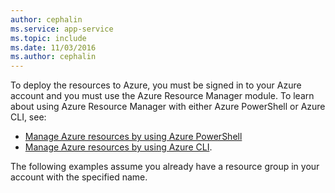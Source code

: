 ```yaml
---
author: cephalin
ms.service: app-service
ms.topic: include
ms.date: 11/03/2016
ms.author: cephalin
---
```


To deploy the resources to Azure, you must be signed in to your Azure account and you must use the Azure Resource Manager module. To learn about using Azure Resource Manager with either Azure PowerShell or Azure CLI, 
see:

* [Manage Azure resources by using Azure PowerShell](../articles/azure-resource-manager/manage-resources-powershell.md)
* [Manage Azure resources by using Azure CLI](../articles/azure-resource-manager/management/manage-resources-cli.md).

The following examples assume you already have a resource group in your account with the specified name. 

